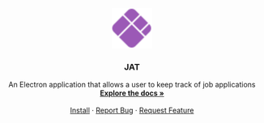 <div align="center">
  <a href="https://github.com/josejpd3/JAT">
    <img src="./src/logo1.png" alt="Logo" width="80" height="80">
  </a>
</div>

<h3 align="center">JAT</h3>

  <p align="center">
    An Electron application that allows a user to keep track of job applications <br />
    <a href="https://github.com/josejpd3/JAT"><strong>Explore the docs »</strong></a>
    <br />
    <br />
    <a href="https://github.com/josejpd3/JAT/">Install</a>
    ·
    <a href="https://github.com/josejpd3/JAT/issues">Report Bug</a>
    ·
    <a href="https://github.com/josejpd3/JAT/issues">Request Feature</a>
  </p>
